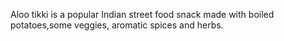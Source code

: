 Aloo tikki is a popular Indian street food snack made with boiled potatoes,some veggies, aromatic spices and herbs.